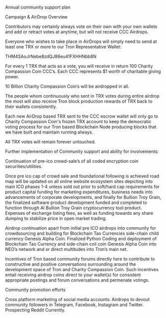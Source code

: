 Annual community support plan

Campaign & AirDrop Overview

Contributors may certainly always vote on their own with your own wallets and add or retract votes at anytime, but will not receive CCC Airdrops.

Everyone who wishes to take place in AirDrops will simply need to send at least one TRX or more to our Tron Representative Wallet: 

THM4SAoJrNebe8zdQJ86eu41FXHHNbb8N

For every 1 TRX  that acts as a vote, you will receive in return 100 Charity Compassion Coin CCC’s. Each CCC represents $1 worth of charitable giving power.

10 Billion Charity Compassion Coin’s will be airdropped in all.

The people whom continuously who sent in TRX votes during entire airdrop the most will also receive Tron block production rewards of TRX back to their wallets consistently.

Each new AirDrop based TRX sent to the CCC escrow wallet will only go to Charity Compassion Coin's frozen TRX account to keep the democratic voting process for our Tron based Blockchain Node producing blocks that we have built and maintain running always. 

All TRX votes will remain forever untouched.

Further implementation of Community support and ability for involvements:

Continuation of pre-ico crowd-sale’s of all coded encryption coin securities/utilities. 

Once pre ico cap of crowd sale and foundational following is achieved road map will be updated on all online website ecosystem sites depicting into main ICO phases 1-4 unless sold out prior to soft/hard cap requirements for product capital funding for marketing expenditures, business needs into advancements of corporate developments, and finally for Bullion Troy Grain, the finalized software product development funded and completed to function through AI Bullion Troy Grain cryptocurrency tool product. Expenses of exchange listing fees, as well as funding towards any share dumping to stabilize price in open market trading.

Airdrop continuation apart from initial pre ICO airdrops into community for crowdsourcing and building for Blockchain Tao Currencies side-chain child currency Genesis Alpha Coin. Finalized Python Coding and deployment of Blockchain Tao Currency and side-chain coil coin Genesis Alpha Coin into NEO’s network and or direct multitudes into Tron’s main net.

Incentives of Tron based community forums directly here to contribute to constructive and positive conversations surrounding around the development space of Tron and Charity Compassion Coin. Such incentives entail receiving airdrop coins direct to your wallet(s) for consistent appropriate postings and forum conversations and permenate votings.

Community promotion efforts

Cross platform marketing of social media accounts: Airdrops to devout community followers in Telegram, Facebook, Instagram and Twitter. Prospecting Reddit Currently.
